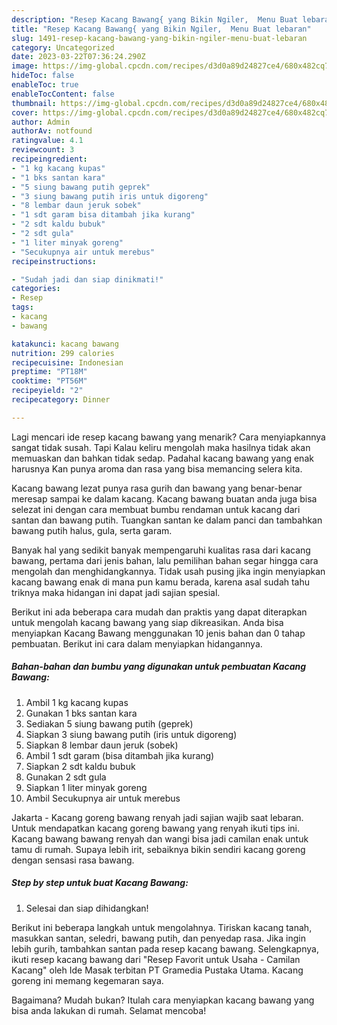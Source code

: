 ```yaml
---
description: "Resep Kacang Bawang{ yang Bikin Ngiler,  Menu Buat lebaran"
title: "Resep Kacang Bawang{ yang Bikin Ngiler,  Menu Buat lebaran"
slug: 1491-resep-kacang-bawang-yang-bikin-ngiler-menu-buat-lebaran
category: Uncategorized
date: 2023-03-22T07:36:24.290Z
image: https://img-global.cpcdn.com/recipes/d3d0a89d24827ce4/680x482cq70/kacang-bawang-foto-resep-utama.jpg
hideToc: false
enableToc: true
enableTocContent: false
thumbnail: https://img-global.cpcdn.com/recipes/d3d0a89d24827ce4/680x482cq70/kacang-bawang-foto-resep-utama.jpg
cover: https://img-global.cpcdn.com/recipes/d3d0a89d24827ce4/680x482cq70/kacang-bawang-foto-resep-utama.jpg
author: Admin
authorAv: notfound
ratingvalue: 4.1
reviewcount: 3
recipeingredient:
- "1 kg kacang kupas"
- "1 bks santan kara"
- "5 siung bawang putih geprek"
- "3 siung bawang putih iris untuk digoreng"
- "8 lembar daun jeruk sobek"
- "1 sdt garam bisa ditambah jika kurang"
- "2 sdt kaldu bubuk"
- "2 sdt gula"
- "1 liter minyak goreng"
- "Secukupnya air untuk merebus"
recipeinstructions:

- "Sudah jadi dan siap dinikmati!"
categories:
- Resep
tags:
- kacang
- bawang

katakunci: kacang bawang 
nutrition: 299 calories
recipecuisine: Indonesian
preptime: "PT18M"
cooktime: "PT56M"
recipeyield: "2"
recipecategory: Dinner

---
```



Lagi mencari ide resep kacang bawang yang menarik? Cara menyiapkannya sangat tidak susah. Tapi Kalau keliru mengolah maka hasilnya tidak akan memuaskan dan bahkan tidak sedap. Padahal kacang bawang yang enak harusnya Kan punya aroma dan rasa yang bisa memancing selera kita.


Kacang bawang lezat punya rasa gurih dan bawang yang benar-benar meresap sampai ke dalam kacang. Kacang bawang buatan anda juga bisa selezat ini dengan cara membuat bumbu rendaman untuk kacang dari santan dan bawang putih. Tuangkan santan ke dalam panci dan tambahkan bawang putih halus, gula, serta garam.

Banyak hal yang sedikit banyak mempengaruhi kualitas rasa dari kacang bawang, pertama dari jenis bahan, lalu pemilihan bahan segar hingga cara mengolah dan menghidangkannya. Tidak usah pusing jika ingin menyiapkan kacang bawang enak di mana pun kamu berada, karena asal sudah tahu triknya maka hidangan ini dapat jadi sajian spesial.


Berikut ini ada beberapa cara mudah dan praktis yang dapat diterapkan untuk mengolah kacang bawang yang siap dikreasikan. Anda bisa menyiapkan Kacang Bawang menggunakan 10 jenis bahan dan 0 tahap pembuatan. Berikut ini cara dalam menyiapkan hidangannya.

<!--inarticleads1-->

##### Bahan-bahan dan bumbu yang digunakan untuk pembuatan Kacang Bawang:

1. Ambil 1 kg kacang kupas
1. Gunakan 1 bks santan kara
1. Sediakan 5 siung bawang putih (geprek)
1. Siapkan 3 siung bawang putih (iris untuk digoreng)
1. Siapkan 8 lembar daun jeruk (sobek)
1. Ambil 1 sdt garam (bisa ditambah jika kurang)
1. Siapkan 2 sdt kaldu bubuk
1. Gunakan 2 sdt gula
1. Siapkan 1 liter minyak goreng
1. Ambil Secukupnya air untuk merebus


Jakarta - Kacang goreng bawang renyah jadi sajian wajib saat lebaran. Untuk mendapatkan kacang goreng bawang yang renyah ikuti tips ini. Kacang bawang bawang renyah dan wangi bisa jadi camilan enak untuk tamu di rumah. Supaya lebih irit, sebaiknya bikin sendiri kacang goreng dengan sensasi rasa bawang. 

<!--inarticleads2-->

##### Step by step untuk buat Kacang Bawang:


1. Selesai dan siap dihidangkan!

Berikut ini beberapa langkah untuk mengolahnya. Tiriskan kacang tanah, masukkan santan, seledri, bawang putih, dan penyedap rasa. Jika ingin lebih gurih, tambahkan santan pada resep kacang bawang. Selengkapnya, ikuti resep kacang bawang dari &#34;Resep Favorit untuk Usaha - Camilan Kacang&#34; oleh Ide Masak terbitan PT Gramedia Pustaka Utama. Kacang goreng ini memang kegemaran saya. 

Bagaimana? Mudah bukan? Itulah cara menyiapkan kacang bawang yang bisa anda lakukan di rumah. Selamat mencoba!
